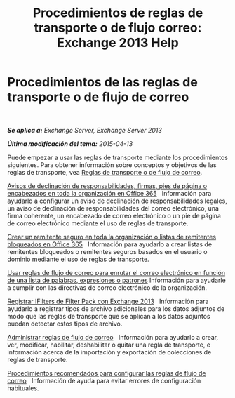 ﻿---
title: 'Procedimientos de reglas de transporte o de flujo correo: Exchange 2013 Help'
TOCTitle: Procedimientos de las reglas de transporte o de flujo de correo
ms:assetid: f45f6eef-9e35-4ef4-97fa-1f6e277d14a1
ms:mtpsurl: https://technet.microsoft.com/es-es/library/Dn600440(v=EXCHG.150)
ms:contentKeyID: 61061237
ms.date: 04/23/2018
mtps_version: v=EXCHG.150
ms.translationtype: HT
---

# Procedimientos de las reglas de transporte o de flujo de correo

 

_**Se aplica a:** Exchange Server, Exchange Server 2013_

_**Última modificación del tema:** 2015-04-13_

Puede empezar a usar las reglas de transporte mediante los procedimientos siguientes. Para obtener información sobre conceptos y objetivos de las reglas de transporte, vea [Reglas de transporte o de flujo de correo](mail-flow-rules-transport-rules-in-exchange-2013-exchange-2013-help.md).

[Avisos de declinación de responsabilidades, firmas, pies de página o encabezados en toda la organización en Office 365](https://technet.microsoft.com/es-es/library/dn600323\(v=exchg.150\))   Información para ayudarlo a configurar un aviso de declinación de responsabilidades legales, un aviso de declinación de responsabilidades del correo electrónico, una firma coherente, un encabezado de correo electrónico o un pie de página de correo electrónico mediante el uso de reglas de transporte.

[Crear un remitente seguro en toda la organización o listas de remitentes bloqueados en Office 365](https://technet.microsoft.com/es-es/library/dn198251\(v=exchg.150\))   Información para ayudarlo a crear listas de remitentes bloqueados o remitentes seguros basados en el usuario o dominio mediante el uso de reglas de transporte.

[Usar reglas de flujo de correo para enrutar el correo electrónico en función de una lista de palabras, expresiones o patrones](use-mail-flow-rules-to-route-email-based-on-a-list-of-words-phrases-or-patterns-exchange-2013-help.md) Información para ayudarle a cumplir con las directivas de correo electrónico de la organización.

[Registrar IFilters de Filter Pack con Exchange 2013](register-filter-pack-ifilters-with-exchange-2013-exchange-2013-help.md)   Información para ayudarlo a registrar tipos de archivo adicionales para los datos adjuntos de modo que las reglas de transporte que se aplican a los datos adjuntos puedan detectar estos tipos de archivo.

[Administrar reglas de flujo de correo](manage-mail-flow-rules-exchange-2013-help.md)   Información para ayudarlo a crear, ver, modificar, habilitar, deshabilitar o quitar una regla de transporte, e información acerca de la importación y exportación de colecciones de reglas de transporte.

[Procedimientos recomendados para configurar las reglas de flujo de correo](best-practices-for-configuring-mail-flow-rules-exchange-2013-help.md)   Información de ayuda para evitar errores de configuración habituales.

